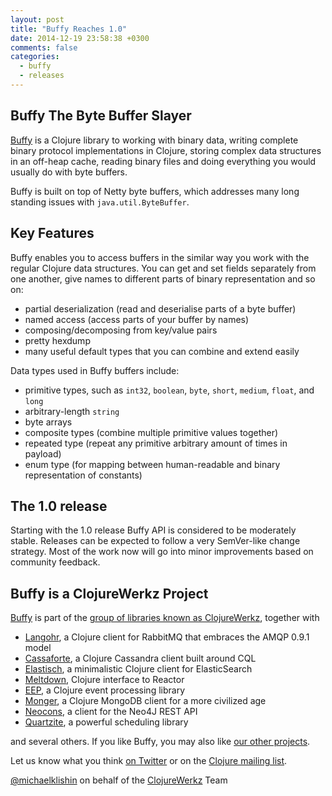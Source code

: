 ```yaml
---
layout: post
title: "Buffy Reaches 1.0"
date: 2014-12-19 23:58:38 +0300
comments: false
categories:
  - buffy
  - releases
---
```


## Buffy The Byte Buffer Slayer

[Buffy](https://github.com/clojurewerkz/buffy) is a Clojure library to working with binary data, writing complete
binary protocol implementations in Clojure, storing complex data
structures in an off-heap cache, reading binary files and doing everything
you would usually do with byte buffers.

Buffy is built on top of Netty byte buffers, which addresses many long standing issues
with `java.util.ByteBuffer`.

## Key Features

Buffy enables you to access buffers in the similar way you work with
the regular Clojure data structures. You can get and set fields separately from one
another, give names to different parts of binary representation and so on:

  * partial deserialization (read and deserialise parts of a byte buffer)
  * named access (access parts of your buffer by names)
  * composing/decomposing from key/value pairs
  * pretty hexdump
  * many useful default types that you can combine and extend easily

Data types used in Buffy buffers include:

  * primitive types, such as `int32`, `boolean`, `byte`, `short`, `medium`, `float`, and `long`
  * arbitrary-length `string`
  * byte arrays
  * composite types (combine multiple primitive values together)
  * repeated type (repeat any primitive arbitrary amount of times in payload)
  * enum type (for mapping between human-readable and binary representation of constants)


## The 1.0 release

Starting with the 1.0 release Buffy API is considered to be moderately stable. Releases can
be expected to follow a very SemVer-like change strategy. Most of the work now will
go into minor improvements based on community feedback.


## Buffy is a ClojureWerkz Project

[Buffy](http://github.com/clojurewerkz/buffy) is part of the [group of libraries known as ClojureWerkz](http://clojurewerkz.org), together with

 * [Langohr](http://clojurerabbitmq.info), a Clojure client for RabbitMQ that embraces the AMQP 0.9.1 model
 * [Cassaforte](http://clojurecassandra.info), a Clojure Cassandra client built around CQL
 * [Elastisch](http://clojureelasticsearch.info), a minimalistic Clojure client for ElasticSearch
 * [Meltdown](http://github.com/clojurewerkz/meltdown), Clojure interface to Reactor
 * [EEP](http://github.com/clojurewerkz/eep), a Clojure event processing library
 * [Monger](http://clojuremongodb.info), a Clojure MongoDB client for a more civilized age
 * [Neocons](http://clojureneo4j.info), a client for the Neo4J REST API
 * [Quartzite](http://clojurequartz.info), a powerful scheduling library

and several others. If you like Buffy, you may also like [our other projects](http://clojurewerkz.org).

Let us know what you think [on Twitter](http://twitter.com/clojurewerkz) or on the [Clojure mailing list](https://groups.google.com/group/clojure).


[@michaelklishin](http://twitter.com/michaelklishin) on behalf of the [ClojureWerkz](http://clojurewerkz.org) Team
